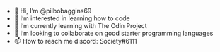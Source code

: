 - 👋 Hi, I’m @pilbobaggins69
- 👀 I’m interested in learning how to code
- 🌱 I’m currently learning with The Odin Project
- 💞️ I’m looking to collaborate on good starter programming languages
- 📫 How to reach me discord: Society#6111

<!---
pilbobaggins69/pilbobaggins69 is a ✨ special ✨ repository because its `README.md` (this file) appears on your GitHub profile.
You can click the Preview link to take a look at your changes.
--->
